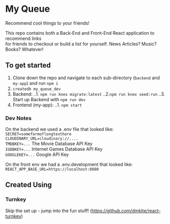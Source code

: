 # My Queue
Recommend cool things to your friends!<br>

This repo contains both a Back-End and Front-End React application to recommend links<br>
for friends to checkout or build a list for yourself. News Articles? Music? Books? Whatever!<br>

## To get started 
1. Clone down the repo and navigate to each sub-directory (`backend` and `my-app`) and run `npm i`
2. `createdb my_queue_dev`
3. Backend:
..1. `npm run knex migrate:latest`
..2.`npm run knex seed:run`
..3. Start up Backend with `npm run dev`
4. Frontend (my-app):
..1. `npm start`

### Dev Notes
On the backend we used a .env file that looked like: <br>
`SECRET=someformoflongtexthere`<br>
`CLOUDINARY_URL=cloudinary://....`<br>
`TMDBKEY=...` The Movie Database API Key<br>
`IGDBKEY=...` Internet Games Database API Key<br>
`GOOGLEKEY=...` Google API Key<br>


On the front env we had a .env.development that looked like: <br>
`REACT_APP_BASE_URL=https://localhost:8080`

## Created Using 

### Turnkey
Skip the set up - jump into the fun stuff!
(https://github.com/dmkite/react-turnkey)
